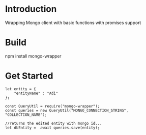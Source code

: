 # Introduction 
Wrapping Mongo client with basic functions with promises support
# Build
npm install mongo-wrapper

# Get Started
    let entity = {
        "entityName" : "Adi"
    };

    const QueryUtil = require("mongo-wrapper");
    const queries = new QueryUtil("MONGO_CONNECTION_STRING", "COLLECTION_NAME");

    //returns the edited entity with mongo id...
    let dbEntity =  await queries.save(entity);

